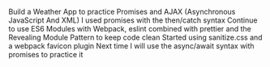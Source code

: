 Build a Weather App to practice Promises and AJAX (Asynchronous JavaScript And XML)
I used promises with the then/catch syntax
Continue to use ES6 Modules with Webpack, eslint combined with prettier and the Revealing Module Pattern to keep code clean
Started using sanitize.css and a webpack favicon plugin
Next time I will use the async/await syntax with promises to practice it